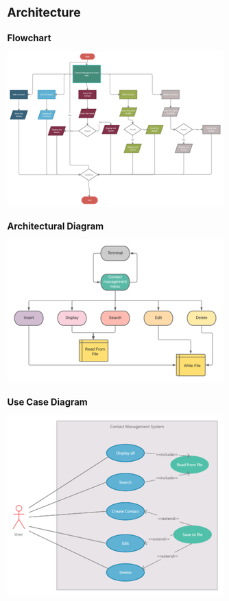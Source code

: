 # Architecture

## Flowchart
![flowchart contact management system](Flowchart.png)

## Architectural Diagram
![architural](architectural_diagram.png)

## Use Case Diagram
![Use case Diagram](usecase_diagram.png)

